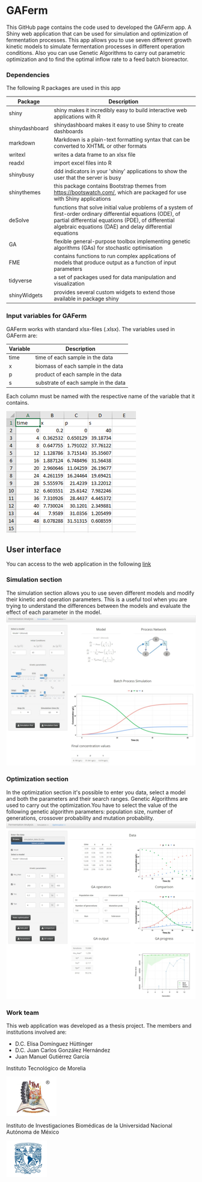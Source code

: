 # GAFerm
This GitHub page contains the code used to developed the GAFerm app. A Shiny web application that can be used for simulation and optimization of fermentation processes. This app allows you to use seven different growth kinetic models to simulate fermentation processes in different operation conditions. Also you can use Genetic Algorithms to carry out parametric optimization and to find the optimal inflow rate to a feed batch bioreactor.

### Dependencies 
The following R packages are used in this app 

| Package          	| Description |
|----------------------	|----------------------------------------------------------------------------------	|
| shiny |shiny makes it incredibly easy to build interactive web applications with R|
| shinydashboard | shinydashboard makes it easy to use Shiny to create dashboards|
| markdown | Markdown is a plain-text formatting syntax that can be converted to XHTML or other formats |
| writexl | writes a data frame to an xlsx file |
| readxl | import excel files into R|
| shinybusy | ddd indicators in your 'shiny' applications to show the user that the server is busy |
| shinythemes | this package contains Bootstrap themes from https://bootswatch.com/, which are packaged for use with Shiny applications |
| deSolve | functions that solve initial value problems of a system of first-order ordinary differential equations (ODE), of partial differential equations (PDE), of differential algebraic equations (DAE) and delay differential equations |
| GA | flexible general-purpose toolbox implementing genetic algorithms (GAs) for stochastic optimisation|
| FME | contains functions to run complex applications of models that produce output as a function of input parameters |
| tidyverse | a set of packages used for data manipulation and visualization |
| shinyWidgets | provides several custom widgets to extend those available in package shiny |


### Input variables for **GAFerm**
GAFerm works with standard xlsx-files (.xlsx). The variables used in GAFerm are:

| Variable             	| Description |
|----------------------	|----------------------------------------------------------------------------------	|
| time | time of each sample in the data|
| x | biomass of each sample in the data |
| p | product of each sample in the data |
| s | substrate of each sample in the data |
 

Each column must be named with the respective name of the variable that it contains.

![Alt text](readme_files/data_format.PNG)

## User interface  
You can access to the web application in the following [link](https://juanmanuelgutierrezg.shinyapps.io/GAFerm/) 

### Simulation section
The simulation section allows you to use seven different models and modify their kinetic and operation parameters. This is a useful tool when you are trying to understand the differences between the models and evaluate the effect of each parameter in the model.
![Alt text](readme_files/user_interface_sim.jpeg)


### Optimization section 
In the optimization section it's possible to enter you data, select a model and both the parameters and their search ranges. Genetic Algorithms are used to carry out the optimization.You have to select the value of the following genetic algorithm parameters: population size, number of generations, crossover probability and mutation probability. 
![Alt text](readme_files/user_interface_opt.jpeg)

### Work team 

This web application was developed as a thesis project. The members and institutions involved are: 

* D.C. Elisa Domínguez Hüttinger 
* D.C. Juan Carlos González Hernández
* Juan Manuel Gutiérrez García 

Instituto Tecnológico de Morelia 

![Alt text](readme_files/tec_logo.PNG)


Instituto de Investigaciones Biomédicas de la Universidad Nacional Autónoma de México

![Alt text](readme_files/unam_logo.PNG)
